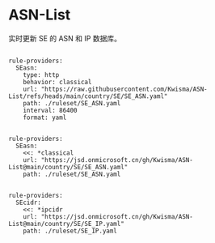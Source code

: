 
# ASN-List

实时更新 SE 的 ASN 和 IP 数据库。

<pre><code class="language-javascript">
rule-providers:
  SEasn:
    type: http
    behavior: classical
    url: "https://raw.githubusercontent.com/Kwisma/ASN-List/refs/heads/main/country/SE/SE_ASN.yaml"
    path: ./ruleset/SE_ASN.yaml
    interval: 86400
    format: yaml
</code></pre>

<pre><code class="language-javascript">
rule-providers:
  SEasn:
    <<: *classical
    url: "https://jsd.onmicrosoft.cn/gh/Kwisma/ASN-List@main/country/SE/SE_ASN.yaml"
    path: ./ruleset/SE_ASN.yaml
</code></pre>

<pre><code class="language-javascript">
rule-providers:
  SEcidr:
    <<: *ipcidr
    url: "https://jsd.onmicrosoft.cn/gh/Kwisma/ASN-List@main/country/SE/SE_IP.yaml"
    path: ./ruleset/SE_IP.yaml
</code></pre>
